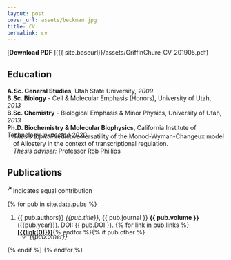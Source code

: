 ```yaml
---
layout: post
cover_url: assets/beckman.jpg
title: CV
permalink: cv
---
```


[**Download PDF <i class="icon-pdf"></i>**]({{ site.baseurl}}/assets/GriffinChure_CV_201905.pdf)

## Education
**A.Sc. General Studies**, Utah State University, *2009*<br/>
**B.Sc. Biology** - Cell & Molecular Emphasis (Honors), University of Utah, *2013*<br/>
**B.Sc. Chemistry** - Biological Emphasis & Minor Physics, University of Utah, *2013*<br/>
**Ph.D. Biochemistry & Molecular Biophysics**, California Institute of Technology, *expected 2020* 
<div style="padding-left: 1em; margin-top:-2em;">
<i>Thesis topic:</i> Predictive versatility of the Monod-Wyman-Changeux model of Allostery in the context of transcriptional regulation.<br/> 
<i>Thesis adviser:</i> Professor Rob Phillips

</div>

## Publications
<sup>**☭** </sup> indicates equal contribution

{% for pub in site.data.pubs %}
1. {{ pub.authors}} *{{pub.title}}*, {{ pub.journal }} **{{ pub.volume }}** ({{pub.year}}). DOI: {{ pub.DOI }}. {% for link in pub.links %}   [**\[{{link[0]}}\]**]({{link[1]}}){% endfor %}{% if pub.other %}
<ul style='margin-top: -1.5em;'>
    <li style="margin-left:2em;list-style-type: circle;"> <i> {{pub.other}} </i></li></ul>
    {% endif %}
{% endfor %}
